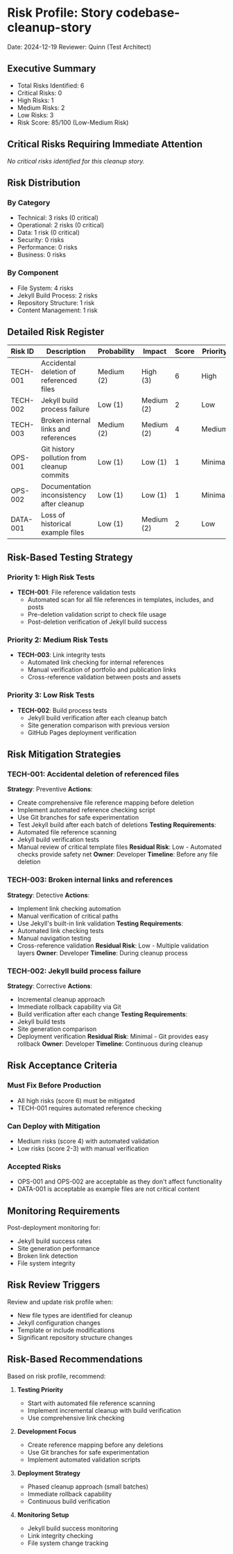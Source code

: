 # Risk Profile: Story codebase-cleanup-story

Date: 2024-12-19
Reviewer: Quinn (Test Architect)

## Executive Summary

- Total Risks Identified: 6
- Critical Risks: 0
- High Risks: 1
- Medium Risks: 2
- Low Risks: 3
- Risk Score: 85/100 (Low-Medium Risk)

## Critical Risks Requiring Immediate Attention

*No critical risks identified for this cleanup story.*

## Risk Distribution

### By Category

- Technical: 3 risks (0 critical)
- Operational: 2 risks (0 critical)
- Data: 1 risk (0 critical)
- Security: 0 risks
- Performance: 0 risks
- Business: 0 risks

### By Component

- File System: 4 risks
- Jekyll Build Process: 2 risks
- Repository Structure: 1 risk
- Content Management: 1 risk

## Detailed Risk Register

| Risk ID | Description | Probability | Impact | Score | Priority |
|---------|-------------|------------|--------|-------|----------|
| TECH-001 | Accidental deletion of referenced files | Medium (2) | High (3) | 6 | High |
| TECH-002 | Jekyll build process failure | Low (1) | Medium (2) | 2 | Low |
| TECH-003 | Broken internal links and references | Medium (2) | Medium (2) | 4 | Medium |
| OPS-001 | Git history pollution from cleanup commits | Low (1) | Low (1) | 1 | Minimal |
| OPS-002 | Documentation inconsistency after cleanup | Low (1) | Low (1) | 1 | Minimal |
| DATA-001 | Loss of historical example files | Low (1) | Medium (2) | 2 | Low |

## Risk-Based Testing Strategy

### Priority 1: High Risk Tests

- **TECH-001**: File reference validation tests
  - Automated scan for all file references in templates, includes, and posts
  - Pre-deletion validation script to check file usage
  - Post-deletion verification of Jekyll build success

### Priority 2: Medium Risk Tests

- **TECH-003**: Link integrity tests
  - Automated link checking for internal references
  - Manual verification of portfolio and publication links
  - Cross-reference validation between posts and assets

### Priority 3: Low Risk Tests

- **TECH-002**: Build process tests
  - Jekyll build verification after each cleanup batch
  - Site generation comparison with previous version
  - GitHub Pages deployment verification

## Risk Mitigation Strategies

### TECH-001: Accidental deletion of referenced files
**Strategy**: Preventive
**Actions**:
- Create comprehensive file reference mapping before deletion
- Implement automated reference checking script
- Use Git branches for safe experimentation
- Test Jekyll build after each batch of deletions
**Testing Requirements**:
- Automated file reference scanning
- Jekyll build verification tests
- Manual review of critical template files
**Residual Risk**: Low - Automated checks provide safety net
**Owner**: Developer
**Timeline**: Before any file deletion

### TECH-003: Broken internal links and references
**Strategy**: Detective
**Actions**:
- Implement link checking automation
- Manual verification of critical paths
- Use Jekyll's built-in link validation
**Testing Requirements**:
- Automated link checking tests
- Manual navigation testing
- Cross-reference validation
**Residual Risk**: Low - Multiple validation layers
**Owner**: Developer
**Timeline**: During cleanup process

### TECH-002: Jekyll build process failure
**Strategy**: Corrective
**Actions**:
- Incremental cleanup approach
- Immediate rollback capability via Git
- Build verification after each change
**Testing Requirements**:
- Jekyll build tests
- Site generation comparison
- Deployment verification
**Residual Risk**: Minimal - Git provides easy rollback
**Owner**: Developer
**Timeline**: Continuous during cleanup

## Risk Acceptance Criteria

### Must Fix Before Production

- All high risks (score 6) must be mitigated
- TECH-001 requires automated reference checking

### Can Deploy with Mitigation

- Medium risks (score 4) with automated validation
- Low risks (score 2-3) with manual verification

### Accepted Risks

- OPS-001 and OPS-002 are acceptable as they don't affect functionality
- DATA-001 is acceptable as example files are not critical content

## Monitoring Requirements

Post-deployment monitoring for:

- Jekyll build success rates
- Site generation performance
- Broken link detection
- File system integrity

## Risk Review Triggers

Review and update risk profile when:

- New file types are identified for cleanup
- Jekyll configuration changes
- Template or include modifications
- Significant repository structure changes

## Risk-Based Recommendations

Based on risk profile, recommend:

1. **Testing Priority**
   - Start with automated file reference scanning
   - Implement incremental cleanup with build verification
   - Use comprehensive link checking

2. **Development Focus**
   - Create reference mapping before any deletions
   - Use Git branches for safe experimentation
   - Implement automated validation scripts

3. **Deployment Strategy**
   - Phased cleanup approach (small batches)
   - Immediate rollback capability
   - Continuous build verification

4. **Monitoring Setup**
   - Jekyll build success monitoring
   - Link integrity checking
   - File system change tracking

